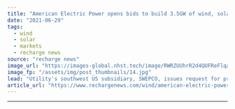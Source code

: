 ```yaml
---
title: "American Electric Power opens bids to build 3.5GW of wind, solar and storage in US southwest"
date: "2021-06-29"
tags: 
  - wind
  - solar
  - markets
  - recharge news
source: "recharge news"
image_url: "https://images-global.nhst.tech/image/RWRZUUhrR2d4QUFReFlqaG9RUmNRcHJSeHV0UGc0NVUvdVpZZVhHTVMzbz0=/nhst/binary/010b9078e67cc5a3a9d70496529c2a3d"
image_fp: "/assets/img/post_thumbnails/14.jpg"
lead: "Utility's southwest US subsidiary, SWEPCO, issues request for proposals that will result in massive renewables construction campaign across six states"
article_url: "https://www.rechargenews.com/wind/american-electric-power-opens-bids-to-build-3-5gw-of-wind-solar-and-storage-in-us-southwest/2-1-1032604"
---
```


---
